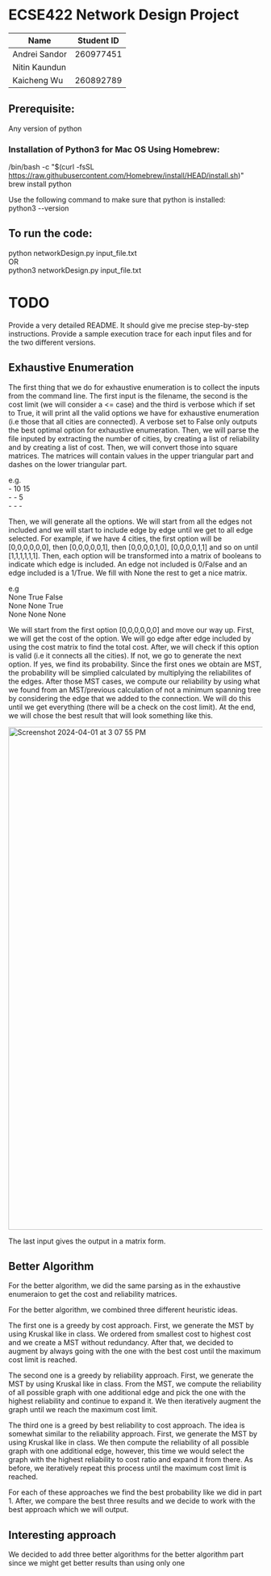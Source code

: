# ECSE422 Network Design Project

| Name | Student ID |
|-----------------|-----------------|
| Andrei Sandor | 260977451  |
| Nitin Kaundun |   |
| Kaicheng Wu | 260892789 |


## Prerequisite:
Any version of python
### Installation of Python3 for Mac OS Using Homebrew:
/bin/bash -c "$(curl -fsSL https://raw.githubusercontent.com/Homebrew/install/HEAD/install.sh)" \
brew install python 
 
Use the following command to make sure that python is installed: \
python3 --version


## To run the code: 
python networkDesign.py input_file.txt \
OR \
python3 networkDesign.py input_file.txt

# TODO

Provide a very detailed README. It should give me precise step-by-step instructions.
Provide a sample execution trace for each input files and for the two different versions.

## Exhaustive Enumeration
The first thing that we do for exhaustive enumeration is to collect the inputs from the command line. The first input is the filename, the second is the cost limit (we will consider a <= case) and the third is verbose which if set to True, it will print all the valid options we have for exhaustive enumeration (i.e those that all cities are connected). A verbose set to False only outputs the best optimal option for exhaustive enumeration. Then, we will parse the file inputed by extracting the number of cities, by creating a list of reliability and by creating a list of cost. Then, we will convert those into square matrices. The matrices will contain values in the upper triangular part and dashes on the lower triangular part.

e.g. 
<br> - 10 15 
<br> -  - 5 
<br> -  -  - 

Then, we will generate all the options. We will start from all the edges not included and we will start to include edge by edge until we get to all edge selected. For example, if we have 4 cities, the first option will be [0,0,0,0,0,0], then [0,0,0,0,0,1], then [0,0,0,0,1,0], [0,0,0,0,1,1] and so on until [1,1,1,1,1,1]. Then, each option will be transformed into a matrix of booleans to indicate which edge is included. An edge not included is 0/False and an edge included is a 1/True. We fill with None the rest to get a nice matrix.

e.g 
<br> None True False
<br> None None True
<br> None None None

We will start from the first option [0,0,0,0,0,0] and move our way up. First, we will get the cost of the option. We will go edge after edge included by using the cost matrix to find the total cost. After, we will check if this option is valid (i.e it connects all the cities). If not, we go to generate the next option. If yes, we find its probability. Since the first ones we obtain are MST, the probability will be simplied calculated by multiplying the reliabilites of the edges. After those MST cases, we compute our reliability by using what we found from an MST/previous calculation of not a minimum spanning tree by considering the edge that we added to the connection. We will do this until we get everything (there will be a check on the cost limit). At the end, we will chose the best result that will look something like this.


<img width="997" alt="Screenshot 2024-04-01 at 3 07 55 PM" src="https://github.com/Kai-Cheng-WU/ECSE422/assets/97865484/2f9534b9-315d-40c9-868b-93c4ab365744">

The last input gives the output in a matrix form.

## Better Algorithm

For the better algorithm, we did the same parsing as in the exhaustive enumeraion to get the cost and reliability matrices. 

For the better algorithm, we combined three different heuristic ideas.

The first one is a greedy by cost approach. First, we generate the MST by using Kruskal like in class. We ordered from smallest cost to highest cost and we create a MST without redundancy. After that, we decided to augment by always going with the one with the best cost until the maximum cost limit is reached.

The second one is a greedy by reliability approach. First, we generate the MST by using Kruskal like in class. From the MST, we compute the reliability of all possible graph with one additional edge and pick the one with the highest reliability and continue to expand it. We then iteratively augment the graph until we reach the maximum cost limit.

The third one is a greed by best reliability to cost approach. The idea is somewhat similar to the reliability approach. First, we generate the MST by using Kruskal like in class. We then compute the reliability of all possible graph with one additional edge, however, this time we would select the graph with the highest reliability to cost ratio and expand it from there. As before, we iteratively repeat this process until the maximum cost limit is reached. 

For each of these approaches we find the best probability like we did in part 1. After, we compare the best three results and we decide to work with the best approach which we will output. 

## Interesting approach

We decided to add three better algorithms for the better algorithm part since we might get better results than using only one
